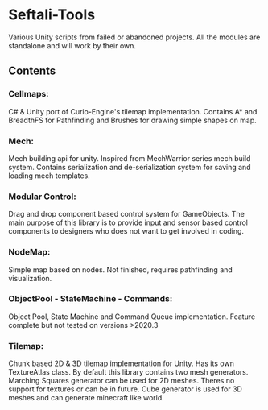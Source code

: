 # Seftali-Tools
Various Unity scripts from failed or abandoned projects. All the modules are standalone and will work by their own.
## Contents
### Cellmaps:
C# & Unity port of Curio-Engine's tilemap implementation. Contains A* and BreadthFS for Pathfinding and Brushes for drawing simple shapes on map.
### Mech:
Mech building api for unity. Inspired from MechWarrior series mech build system. Contains serialization and de-serialization system for saving and loading mech templates.
### Modular Control:
Drag and drop component based control system for GameObjects. The main purpose of this library is to provide input and sensor based control components to designers who does not want to get involved in coding. 
### NodeMap:
Simple map based on nodes. Not finished, requires pathfinding and visualization.
### ObjectPool - StateMachine - Commands:
Object Pool, State Machine and Command Queue implementation. Feature complete but not tested on versions >2020.3
### Tilemap:
Chunk based 2D & 3D tilemap implementation for Unity. Has its own TextureAtlas class. By default this library contains two mesh generators. Marching Squares generator can be used for 2D meshes. Theres no support for textures  or can be in future. Cube generator is used for 3D meshes and can generate minecraft like world.
